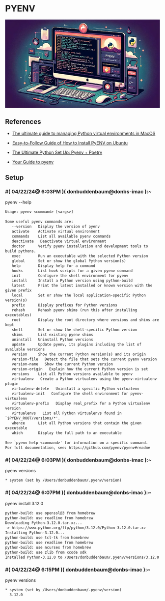 # PYENV

![alt text](image-1.png)


## References

- [The ultimate guide to managing Python virtual environments in MacOS](https://medium.com/@miqui.ferrer/the-ultimate-guide-to-managing-python-virtual-environments-in-macos-c8cb49bf0a3c)

- [Easy-to-Follow Guide of How to Install PyENV on Ubuntu](https://medium.com/@aashari/easy-to-follow-guide-of-how-to-install-pyenv-on-ubuntu-a3730af8d7f0)

- [The Ultimate Python Set Up: Pyenv + Poetry](https://delightfuldatascience.substack.com/p/the-ultimate-python-set-up-pyenv)

- [Your Guide to pyenv](https://learnpython.com/blog/change-python-versions/)

## Setup

### #( 04/22/24@ 6:03PM )( donbuddenbaum@donbs-imac ):~
   pyenv --help
```
Usage: pyenv <command> [<args>]

Some useful pyenv commands are:
   --version   Display the version of pyenv
   activate    Activate virtual environment
   commands    List all available pyenv commands
   deactivate   Deactivate virtual environment
   doctor      Verify pyenv installation and development tools to build pythons.
   exec        Run an executable with the selected Python version
   global      Set or show the global Python version(s)
   help        Display help for a command
   hooks       List hook scripts for a given pyenv command
   init        Configure the shell environment for pyenv
   install     Install a Python version using python-build
   latest      Print the latest installed or known version with the given prefix
   local       Set or show the local application-specific Python version(s)
   prefix      Display prefixes for Python versions
   rehash      Rehash pyenv shims (run this after installing executables)
   root        Display the root directory where versions and shims are kept
   shell       Set or show the shell-specific Python version
   shims       List existing pyenv shims
   uninstall   Uninstall Python versions
   update      Update pyenv, its plugins including the list of available versions
   version     Show the current Python version(s) and its origin
   version-file   Detect the file that sets the current pyenv version
   version-name   Show the current Python version
   version-origin   Explain how the current Python version is set
   versions    List all Python versions available to pyenv
   virtualenv   Create a Python virtualenv using the pyenv-virtualenv plugin
   virtualenv-delete   Uninstall a specific Python virtualenv
   virtualenv-init   Configure the shell environment for pyenv-virtualenv
   virtualenv-prefix   Display real_prefix for a Python virtualenv version
   virtualenvs   List all Python virtualenvs found in `$PYENV_ROOT/versions/*'.
   whence      List all Python versions that contain the given executable
   which       Display the full path to an executable

See `pyenv help <command>' for information on a specific command.
For full documentation, see: https://github.com/pyenv/pyenv#readme
```
### #( 04/22/24@ 6:03PM )( donbuddenbaum@donbs-imac ):~
   pyenv versions

    * system (set by /Users/donbuddenbaum/.pyenv/version)
### #( 04/22/24@ 6:07PM )( donbuddenbaum@donbs-imac ):~
   pyenv install 3.12.0

```
python-build: use openssl@3 from homebrew
python-build: use readline from homebrew
Downloading Python-3.12.0.tar.xz...
-> https://www.python.org/ftp/python/3.12.0/Python-3.12.0.tar.xz
Installing Python-3.12.0...
python-build: use tcl-tk from homebrew
python-build: use readline from homebrew
python-build: use ncurses from homebrew
python-build: use zlib from xcode sdk
Installed Python-3.12.0 to /Users/donbuddenbaum/.pyenv/versions/3.12.0
```
### #( 04/22/24@ 6:15PM )( donbuddenbaum@donbs-imac ):~
   pyenv versions

```
* system (set by /Users/donbuddenbaum/.pyenv/version)
  3.12.0
```
